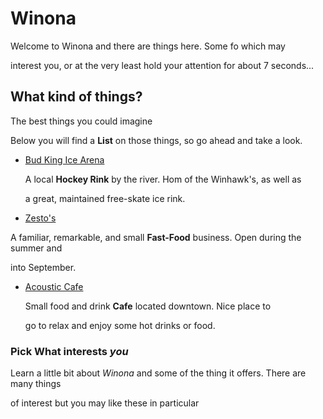 # Winona
Welcome to Winona and there are things here. Some fo which may

interest you, or at the very least hold your attention for about 7 seconds...

## What kind of things?
The best things you could imagine


Below you will find a **List** on those things, so go ahead and take a look.

  * [Bud King Ice Arena](https://jthusm17.github.io/Winona/BudKingIceArena)
    
    A local **Hockey Rink** by the river. Hom of the Winhawk's, as well as
    
    a great, maintained free-skate ice rink. 
  
  * [Zesto's](https://jthusm17.github.io/Winona/Zesto)
  
   A familiar, remarkable, and small **Fast-Food** business. Open during the summer and
   
   into September. 
   
  * [Acoustic Cafe](https://jthusm17.github.io/Winona/AcousticCafe)
  
    Small food and drink **Cafe** located downtown. Nice place to
    
    go to relax and enjoy some hot drinks or food.
  
  ### Pick What interests *you*
  
  Learn a little bit about *Winona* and some of the thing it offers. There are many things
  
  of interest but you may like these in particular
  
  
